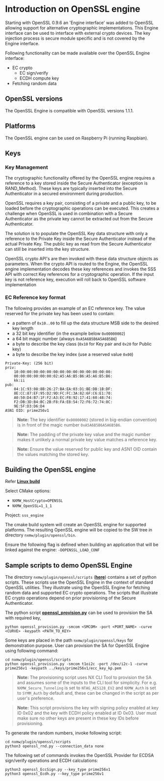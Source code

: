 # Introduction on OpenSSL engine

Starting with OpenSSL 0.9.6 an 'Engine interface' was added to OpenSSL
allowing support for alternative cryptographic implementations. This
Engine interface can be used to interface with external crypto devices.
The key injection process is secure module specific and is not covered
by the Engine interface.

Following functionality can be made available over the OpenSSL Engine
interface:

- EC crypto
    - EC sign/verify
    - ECDH compute key
- Fetching random data


## OpenSSL versions

The OpenSSL Engine is compatible with OpenSSL versions 1.1.1.

## Platforms

The OpenSSL engine can be used on Raspberry Pi (running Raspbian).

## Keys

### Key Management

The cryptographic functionality offered by the OpenSSL engine requires a
reference to a key stored inside the Secure Authenticator (exception is
RAND_Method). These keys are typically inserted into the Secure
Authenticator in a secured environment during production.

OpenSSL requires a key pair, consisting of a private and a public key,
to be loaded before the cryptographic operations can be executed. This
creates a challenge when OpenSSL is used in combination with a Secure
Authenticator as the private key cannot be extracted out from the Secure
Authenticator.

The solution is to populate the OpenSSL Key data structure with only a
reference to the Private Key inside the Secure Authenticator instead of
the actual Private Key. The public key as read from the Secure
Authenticator can still be inserted into the key structure.

OpenSSL crypto API's are then invoked with these data structure objects
as parameters. When the crypto API is routed to the Engine, the OpenSSL
engine implementation decodes these key references and invokes the SSS
API with correct Key references for a cryptographic operation. If the
input key is not reference key, execution will roll back to OpenSSL
software implementation

### EC Reference key format

The following provides an example of an EC reference key. The value
reserved for the private key has been used to contain:

-   a pattern of `0x10..00` to fill up the data structure MSB side to the
    desired key length
-   a 32 bit key identifier (in the example below `0x00000002`)
-   a 64 bit magic number (always `0xA5A6B5B6A5A6B5B6`)
-   a byte to describe the key class (`0x10` for Key pair and `0x20` for
    Public key)
-   a byte to describe the key index (use a reserved value `0x00`)

```
Private-Key: (256 bit)
priv:
    10:00:00:00:00:00:00:00:00:00:00:00:00:00:00:
    00:00:00:00:00:00:02:A5:A6:B5:B6:A5:A6:B5:B6:
    kk:ii
pub:
    04:1C:93:08:8B:26:27:BA:EA:03:D1:BE:DB:1B:DF:
    8E:CC:87:EF:95:D2:9D:FC:FC:3A:82:6F:C6:E1:70:
    A0:50:D4:B7:1F:F2:A3:EC:F8:92:17:41:60:48:74:
    F2:DB:3D:B4:BC:2B:F8:FA:E8:54:72:F6:72:74:8C:
    9E:5F:D3:D6:D4
ASN1 OID: prime256v1
```


>**Note:** 
The key identifier `0x00000002` (stored in big-endian convention) is
in front of the magic number `0xA5A6B5B6A5A6B5B6`.


>**Note:** 
The padding of the private key value and the magic number makes it unlikely a normal private
key value matches a reference key.


>**Note:** 
Ensure the value reserved for public key and ASN1 OID contain the values matching the stored key.


## Building the OpenSSL engine

Refer [**Linux build**](../../doc/linux/readme.md)

Select CMake options:
- `NXMW_HostCrypto=OPENSSL`
- `NXMW_OpenSSL=1_1_1`

Project: `sss_engine`

The cmake build system will create an OpenSSL engine for supported
platforms. The resulting OpenSSL engine will be copied to the SW tree in
directory `nxmw/plugin/openssl/bin`.

Ensure the following flag is defined when building an application that
will be linked against the engine: `-DOPENSSL_LOAD_CONF`


## Sample scripts to demo OpenSSL Engine

The directory `nxmw/plugin/openssl/scripts` ([**here**](./scripts/)) contains a set of
python scripts. These scripts use the OpenSSL Engine in the context of
standard OpenSSL utilities. They illustrate using the OpenSSL Engine for
fetching random data and supported EC crypto operations. The scripts that illustrate
EC crypto operations depend on prior provisioning of the Secure
Authenticator.

The python script [**openssl_provision.py**](./scripts/openssl_provision.py)
can be used to provision the SA with required key,

```
python openssl_provision.py -smcom <SMCOM> -port <PORT_NAME> -curve <CURVE> -keypath <PATH_TO_KEY>
```

Some keys are placed in the path `nxmw/plugin/openssl/keys` for demonstration purpose. User can provision the SA for OpenSSL Engine using following command:
```
cd nxmw/plugin/openssl/scripts
python openssl_provision.py -smcom t1oi2c -port /dev/i2c-1 -curve prime256v1 -keypath ../keys/prime256v1/ecc_key_kp.pem
```

>**Note:** 
The provisioning script uses NX CLI Tool to provision the SA and assumes some of the inputs to the CLI tool for simplicity. For e.g. `NXMW_Secure_Tunneling` is set to `NTAG_AES128_EV2` and `NXMW_Auth` is set to `SYMM_Auth` by default and, these can be changed in the script as per user's preference.


>**Note:** 
This script provisions the key with signing policy enabled at key ID 0x02 and the key with ECDH policy enabled at ID 0x03. User must make sure no other keys are present in these key IDs before provisioning.


To generate the random numbers, invoke following script:

```
cd nxmw/plugin/openssl/scripts
python3 openssl_rnd.py --connection_data none
```

The following set of commands invokes the OpenSSL Provider for ECDSA
sign/verify operations and ECDH calculations:

```
python3 openssl_EccSign.py --key_type prime256v1
python3 openssl_Ecdh.py --key_type prime256v1
```
